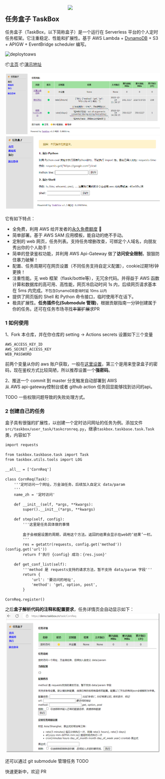 <img align="right" width=300 src="https://github.com/jneeee/taskbox/raw/master/doc/static/img/taskbox.png">

## 任务盒子 TaskBox

任务盒子（TaskBox，以下简称盒子）是一个运行在 Serverless 平台的个人定时任务框架。它注重稳定、性能和扩展性。基于 AWS Lambda + [DynamoDB][2] + S3 + APIGW + EventBridge scheduler 编写。

![deploytoaws](https://github.com/jneeee/taskbox/workflows/DeployToAWS/badge.svg)

📦[主页](https://taskbox.cn)
📦[演示地址](https://demo.taskbox.cn)

![index](doc/static/img/box_index.png)
![exc page](doc/static/img/box_exc.png)

它有如下特点：

- 全免费，利用 AWS 给开发者的[永久免费额度](https://aws.amazon.com/cn/free/) 🎉
- 简单部署。基于 AWS SAM 应用模板，能自动的绝不手动。
- 定制的 web 网页，任务列表。支持任务增删改查，可绑定个人域名，向朋友秀出你的个人助手！
- 简单的登录鉴权功能，并利用 AWS Api-Gateway 做了**访问安全限制**，狠狠防住暴力破解！
- 配置、任务周期可在网页设置（不同任务支持自定义配置），cookie过期1秒钟更换！
- 注重性能。无 web 框架（flask/bottle等），无冗余代码。并得益于 AWS 函数计算和数据库的高可用、高性能，网页冷启动时间 1s 内，后续网页请求基本在 5ms 内完成。<small>不包含DynamoDB查询时延 10ms 以内</small>
- 提供了网页版的 Shell 和 Python 命令接口，临时使用不在话下。
- 极具扩展性。**任务插件化(Submodule 管理)**，根据贡献指南一分钟创建属于你的任务。还可在任务市场寻找~~丰富扩展~~求PR


### 1 如何使用

1、Fork 本仓库，并在你仓库的 setting -> Actions secrets 设置如下三个变量
```
AWS_ACCESS_KEY_ID 
AWS_SECRET_ACCESS_KEY
WEB_PASSWORD
```
前两个变量从你的 aws 账户获取，一般在[这里设置][1]，第三个是用来登录盒子的密码，现在鉴权方式比较简陋，所以推荐设置一个**强密码**。

2、推送一个 commit 到 master 分支触发自动部署到 AWS  
从 AWS api-gateway控制台或者 github action 任务回显能够找到访问的api。

TODO 一些权限问题导致的失败处理方式。

### 2 创建自己的任务

盒子具有很强的扩展性，以创建一个定时访问网址的任务为例。添加文件 `src/taskbox/user_task/taskcronreq.py`，继承`taskbox.taskbase.task.Task`类，内容如下

```
import requests

from taskbox.taskbase.task import Task
from taskbox.utils.tools import LOG

__all__ = ['CornReq']

class CornReq(Task):
    '''定时访问一个网址，万金油任务，后续加入自定义 data/param
    '''
    name_zh = '定时访问'

    def __init__(self, *args, **kwargs):
        super().__init__(*args, **kwargs)

    def step(self, config):
        '''这里是任务具体做的事情

        盒子会根据设置的周期，调用这个方法。返回的结果会显示在web的‘结果’一栏。
        '''
        res = getattr(requests, config.get('method'))(config.get('url'))
        return f'执行 {config} 成功：{res.json}'

    def get_conf_list(self):
        '''method 是 requests支持的请求方法，暂不支持 data/param 字段'''
        return {
            'url': '要访问的地址',
            'method': 'get, option, post',
        }

CornReq.register()
```
之后**盒子解析代码的注释和配置要求**，任务详情页会自动显示如下：
![cronreq](doc/static/img/box_cronreq.png)

还可以通过 git submodule 管理任务 TODO

快速更新中，欢迎 PR

[1]: https://us-east-1.console.aws.amazon.com/iam/home#/security_credentials$access_key
[2]: https://docs.amazonaws.cn/amazondynamodb/latest/developerguide/Introduction.html 'DynamoDB介绍'
